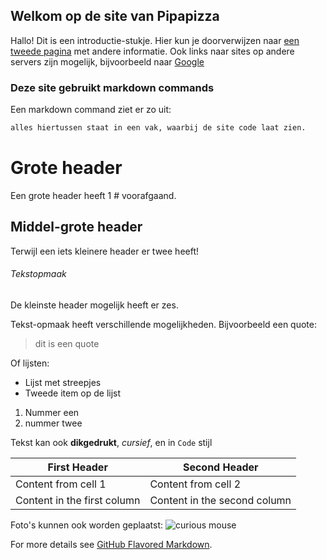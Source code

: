 ## Welkom op de site van Pipapizza

Hallo!
Dit is een introductie-stukje. Hier kun je doorverwijzen naar [een tweede pagina](https://pipapaula.github.io/pipapizza.github.io/Banaan.html) met andere informatie. Ook links naar sites op andere servers zijn mogelijk, bijvoorbeeld naar [Google](https://www.google.com)

### Deze site gebruikt markdown commands
Een  markdown command ziet er zo uit:
```markdown
alles hiertussen staat in een vak, waarbij de site code laat zien.
```
 

# Grote header

Een grote header heeft 1 # voorafgaand.

## Middel-grote header

Terwijl een iets kleinere header er twee heeft!

###### Tekstopmaak

De kleinste header mogelijk heeft er zes.

Tekst-opmaak heeft verschillende mogelijkheden.
Bijvoorbeeld een quote:
> dit is een quote

Of lijsten:
- Lijst met streepjes
- Tweede item op de lijst

1. Nummer een
2. nummer twee

Tekst kan ook **dikgedrukt**, _cursief_, en in `Code` stijl


First Header | Second Header
------------ | -------------
Content from cell 1 | Content from cell 2
Content in the first column | Content in the second column



Foto's kunnen ook worden geplaatst:
![curious mouse](https://pipapaula.github.io/pipapizza.github.io/Curious%20mouse.jpg)


For more details see [GitHub Flavored Markdown](https://guides.github.com/features/mastering-markdown/).



